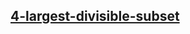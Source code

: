 <h2><a href="https://leetcode.com/problems/largest-divisible-subset/description/">4-largest-divisible-subset